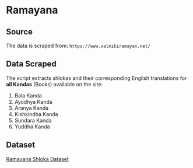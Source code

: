 # Ramayana

## Source

The data is scraped from: `https://www.valmikiramayan.net/`

## Data Scraped

The script extracts shlokas and their corresponding English translations for **all Kandas** (Books) available on the site:

1.  Bala Kanda
2.  Ayodhya Kanda
3.  Aranya Kanda
4.  Kishkindha Kanda
5.  Sundara Kanda
6.  Yuddha Kanda

## Dataset 
[Ramayana Shloka Dataset](https://www.kaggle.com/datasets/parthpatil256/ramayana-shloka-dataset)

